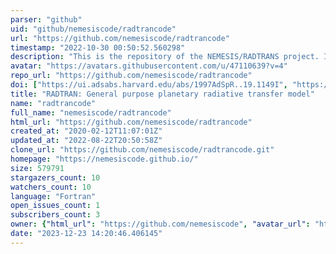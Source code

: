 ```yaml
---
parser: "github"
uid: "github/nemesiscode/radtrancode"
url: "https://github.com/nemesiscode/radtrancode"
timestamp: "2022-10-30 00:50:52.560298"
description: "This is the repository of the NEMESIS/RADTRANS project. It is described on the associated web page listed here."
avatar: "https://avatars.githubusercontent.com/u/47110639?v=4"
repo_url: "https://github.com/nemesiscode/radtrancode"
doi: ["https://ui.adsabs.harvard.edu/abs/1997AdSpR..19.1149I", "https://ui.adsabs.harvard.edu/abs/2022ascl.soft10008I/abstract"]
title: "RADTRAN: General purpose planetary radiative transfer model"
name: "radtrancode"
full_name: "nemesiscode/radtrancode"
html_url: "https://github.com/nemesiscode/radtrancode"
created_at: "2020-02-12T11:07:01Z"
updated_at: "2022-08-22T20:50:58Z"
clone_url: "https://github.com/nemesiscode/radtrancode.git"
homepage: "https://nemesiscode.github.io/"
size: 579791
stargazers_count: 10
watchers_count: 10
language: "Fortran"
open_issues_count: 1
subscribers_count: 3
owner: {"html_url": "https://github.com/nemesiscode", "avatar_url": "https://avatars.githubusercontent.com/u/47110639?v=4", "login": "nemesiscode", "type": "User"}
date: "2023-12-23 14:20:46.406145"
---
```

